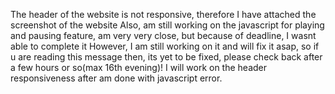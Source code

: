 The header of the website is not responsive, therefore I have attached the screenshot of the website
Also, am still working on the javascript for playing and pausing feature, am very very close, but because of deadline, I wasnt able to complete it
However, I am still working on it and will fix it asap, so if u are reading this message then, its yet to be fixed, please check back after a few hours or so(max 16th evening)!
I will work on the header responsiveness after am done with javascript error.
